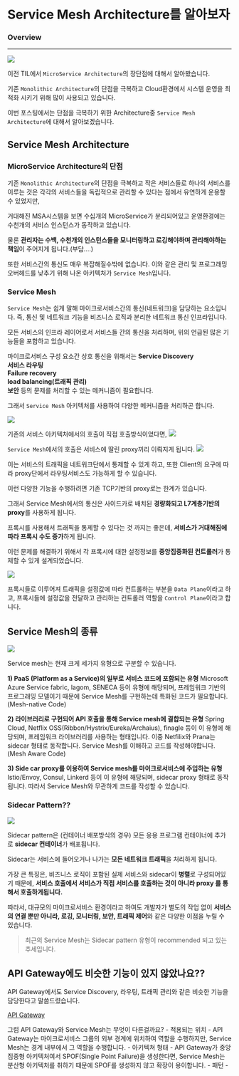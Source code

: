 # Service Mesh Architecture를 알아보자

### Overview
- - -

<img src="../img/monolithic_vs_microservices.jpg">

이전 TIL에서 `MicroService Architecture`의 장단점에 대해서 알아봤습니다.

기존 `Monolithic Architecture`의 단점을 극복하고 Cloud환경에서 시스템 운영을 최적화 시키기 위해 많이 사용되고 있습니다.

이번 포스팅에서는 단점을 극복하기 위한 Architecture중 `Service Mesh Architecture`에 대해서 알아보겠습니다.

## Service Mesh Architecture

### MicroService Architecture의 단점
기존 `Monolithic Architecture`의 단점을 극복하고 작은 서비스들로 하나의 서비스를 이루는 것은 각각의 서비스들을 독립적으로 관리할 수 있다는 점에서 유연하게 운용할 수 있었지만,

거대해진 MSA시스템을 보면 수십개의 MicroService가 분리되어있고 운영환경에는 수천개의 서비스 인스턴스가 동작하고 있습니다.

물론 **관리자는 수백, 수천개의 인스턴스들을 모니터링하고 로깅해야하며 관리해야하는 책임**이 주어지게 됩니다.(부담....)

또한 서비스간의 통신도 매우 복잡해질수밖에 없습니다.
이와 같은 관리 및 프로그래밍 오버헤드를 낮추기 위해 나온 아키텍처가 `Service Mesh`입니다.

### Service Mesh
`Service Mesh`는 쉽게 말해 마이크로서비스간의 통신(네트워크)을 담당하는 요소입니다. 즉, 통신 및 네트워크 기능을 비즈니스 로직과 분리한 네트워크 통신 인프라입니다.

모든 서비스의 인프라 레이어로서 서비스들 간의 통신을 처리하며, 위의 언급된 많은 기능들을 포함하고 있습니다.

마이크로서비스 구성 요소간 상호 통신을 위해서는 
**Service Discovery**  
**서비스 라우팅**  
**Failure recovery**  
**load balancing(트래픽 관리)**  
**보안** 등의 문제를 처리할 수 있는 메커니즘이 필요합니다.

그래서 `Service Mesh` 아키텍처를 사용하여 다양한 메커니즘을 처리하곤 합니다.

<img src="../img/service-mesh-generic-topology.png">

기존의 서비스 아키텍처에서의 호출이 직접 호출방식이었다면,
<img src="../img/last-architecture.png">

`Service Mesh`에서의 호출은 서비스에 딸린 proxy끼리 이뤄지게 됩니다.
<img src="../img/now-architecture.png">

이는 서비스의 트래픽을 네트워크단에서 통제할 수 있게 하고, 또한 Client의 요구에 따라 proxy단에서 라우팅서비스도 가능하게 할 수 있습니다.

이런 다양한 기능을 수행하려면 기존 TCP기반의 proxy로는 한계가 있습니다.

그래서 Service Mesh에서의 통신은 사이드카로 배치된 **경량화되고 L7계층기반의 proxy**를 사용하게 됩니다.

프록시를 사용해서 트래픽을 통제할 수 있다는 것 까지는 좋은데, **서비스가 거대해짐에 따라 프록시 수도 증가**하게 됩니다.

이런 문제를 해결하기 위해서 각 프록시에 대한 설정정보를 **중앙집중화된 컨트롤러**가 통제할 수 있게 설계되었습니다.

<img src="../img/ServiceMesh_ControlPlane.png">

프록시들로 이루어져 트래픽을 설정값에 따라 컨트롤하는 부분을 `Data Plane`이라고 하고,
프록시들에 설정값을 전달하고 관리하는 컨트롤러 역할을 `Control Plane`이라고 합니다.

## Service Mesh의 종류
<img src="../img/ServiceMeshKind.png">

Service mesh는 현재 크게 세가지 유형으로 구분할 수 있습니다.

**1) PaaS (Platform as a Service)의 일부로 서비스 코드에 포함되는 유형**
Microsoft Azure Service fabric, lagom, SENECA 등이 유형에 해당되며, 프레임워크 기반의 프로그래밍 모델이기 때문에 Service Mesh를 구현하는데 특화된 코드가 필요합니다. (Mesh-native Code)

**2) 라이브러리로 구현되어 API 호출을 통해 Service mesh에 결합되는 유형**
Spring Cloud, Netflix OSS(Ribbon/Hystrix/Eureka/Archaius), finagle 등이 이 유형에 해당되며, 프레임워크 라이브러리를 사용하는 형태입니다. 이중 Netfilix와 Prana는 sidecar 형태로 동작합니다. Service Mesh를 이해하고 코드를 작성해야합니다. (Mesh Aware Code)

**3) Side car proxy를 이용하여 Service mesh를 마이크로서비스에 주입하는 유형**
Istio/Envoy, Consul, Linkerd 등이 이 유형에 해당되며, sidecar proxy 형태로 동작됩니다. 따라서 Service Mesh와 무관하게 코드를 작성할 수 있습니다.

### Sidecar Pattern??
<img src="../img/sidecar.png">

Sidecar pattern은 (컨테이너 배포방식의 경우) 모든 응용 프로그램 컨테이너에 추가로 **sidecar 컨테이너**가 배포됩니다. 

Sidecar는 서비스에 들어오거나 나가는 **모든 네트워크 트래픽**을 처리하게 됩니다.

가장 큰 특징은, 비즈니스 로직이 포함된 실제 서비스와 sidecar이 **병렬**로 구성되어있기 때문에, **서비스 호출에서 서비스가 직접 서비스를 호출하는 것이 아니라 proxy 를 통해서 호출하게됩니다.**

따라서, 대규모의 마이크로서비스 환경이라고 하여도 개발자가 별도의 작업 없이 **서비스의 연결 뿐만 아니라, 로깅, 모니터링, 보안, 트래픽 제어**와 같은 다양한 이점을 누릴 수 있습니다.

> 최근의 Service Mesh는 Sidecar pattern 유형이 recommended 되고 있는 추세입니다.

## API Gateway에도 비슷한 기능이 있지 않았나요??

API Gateway에서도 Service Discovery, 라우팅, 트래픽 관리와 같은 비슷한 기능을 담당한다고 말씀드렸습니다.

[API Gateway](./API-Gateway.md)

그럼 API Gateway와 Service Mesh는 무엇이 다른걸까요?
    - 적용되는 위치
      - API Gateway는 마이크로서비스 그룹의 외부 경계에 위치하여 역할을 수행하지만, Service Mesh는 경계 내부에서 그 역할을 수행합니다.
    - 아키텍쳐 형태
      - API Gateway가 중앙집중형 아키텍처여서 SPOF(Single Point Failure)을 생성한다면, Service Mesh는 분산형 아키텍처를 취하기 때문에 SPOF를 생성하지 않고 확장이 용이합니다.
    - 패턴
      - 
